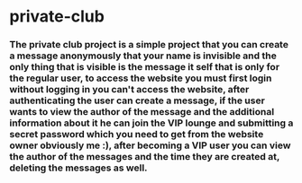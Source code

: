 # private-club

### The private club project is a simple project that you can create a message anonymously that your name is invisible and the only thing that is visible is the message it self that is only for the regular user, to access the website you must first login without logging in you can't access the website, after authenticating the user can create a message, if the user wants to view the author of the message and the additional information about it he can join the VIP lounge and submitting a secret password which you need to get from the website owner obviously me :), after becoming a VIP user you can view the author of the messages and the time they are created at, deleting the messages as well.
